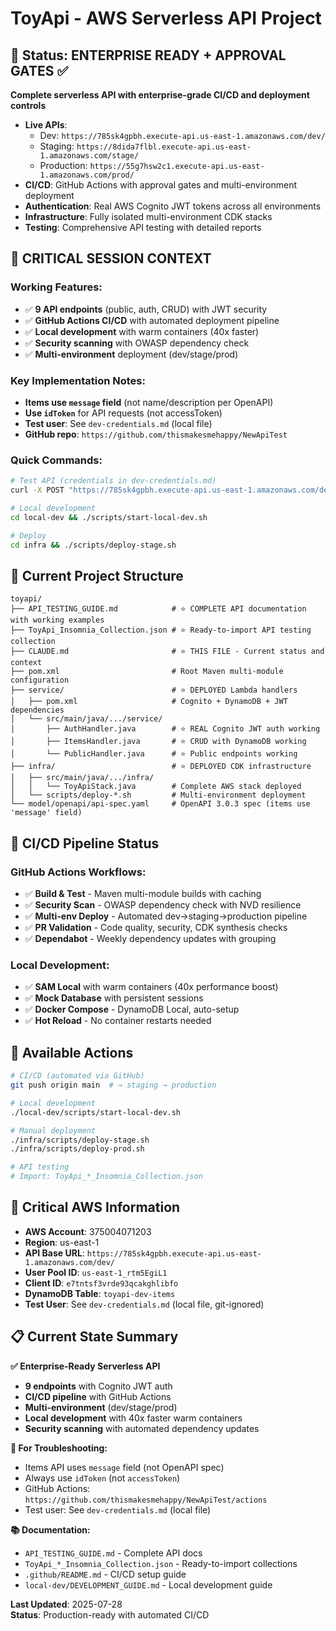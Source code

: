 # ToyApi - AWS Serverless API Project

## 🎯 Status: ENTERPRISE READY + APPROVAL GATES ✅

**Complete serverless API with enterprise-grade CI/CD and deployment controls**

- **Live APIs**: 
  - Dev: `https://785sk4gpbh.execute-api.us-east-1.amazonaws.com/dev/`
  - Staging: `https://8dida7flbl.execute-api.us-east-1.amazonaws.com/stage/`
  - Production: `https://55g7hsw2c1.execute-api.us-east-1.amazonaws.com/prod/`
- **CI/CD**: GitHub Actions with approval gates and multi-environment deployment
- **Authentication**: Real AWS Cognito JWT tokens across all environments
- **Infrastructure**: Fully isolated multi-environment CDK stacks
- **Testing**: Comprehensive API testing with detailed reports

## 🔧 CRITICAL SESSION CONTEXT

### Working Features:
- ✅ **9 API endpoints** (public, auth, CRUD) with JWT security
- ✅ **GitHub Actions CI/CD** with automated deployment pipeline
- ✅ **Local development** with warm containers (40x faster)
- ✅ **Security scanning** with OWASP dependency check
- ✅ **Multi-environment** deployment (dev/stage/prod)

### Key Implementation Notes:
- **Items use `message` field** (not name/description per OpenAPI)
- **Use `idToken`** for API requests (not accessToken)
- **Test user**: See `dev-credentials.md` (local file)
- **GitHub repo**: `https://github.com/thismakesmehappy/NewApiTest`

### Quick Commands:
```bash
# Test API (credentials in dev-credentials.md)
curl -X POST "https://785sk4gpbh.execute-api.us-east-1.amazonaws.com/dev/auth/login" -d '{"username":"[see dev-credentials.md]","password":"[see dev-credentials.md]"}'

# Local development
cd local-dev && ./scripts/start-local-dev.sh

# Deploy
cd infra && ./scripts/deploy-stage.sh
```

## 📁 Current Project Structure

```
toyapi/
├── API_TESTING_GUIDE.md            # ⭐ COMPLETE API documentation with working examples
├── ToyApi_Insomnia_Collection.json # ⭐ Ready-to-import API testing collection
├── CLAUDE.md                       # ⭐ THIS FILE - Current status and context
├── pom.xml                         # Root Maven multi-module configuration
├── service/                        # ⭐ DEPLOYED Lambda handlers
│   ├── pom.xml                     # Cognito + DynamoDB + JWT dependencies
│   └── src/main/java/.../service/
│       ├── AuthHandler.java        # ⭐ REAL Cognito JWT auth working
│       ├── ItemsHandler.java       # ⭐ CRUD with DynamoDB working
│       └── PublicHandler.java      # ⭐ Public endpoints working
├── infra/                          # ⭐ DEPLOYED CDK infrastructure
│   ├── src/main/java/.../infra/
│   │   └── ToyApiStack.java        # Complete AWS stack deployed
│   └── scripts/deploy-*.sh         # Multi-environment deployment
└── model/openapi/api-spec.yaml     # OpenAPI 3.0.3 spec (items use 'message' field)
```

## 🚀 CI/CD Pipeline Status

### GitHub Actions Workflows:
- ✅ **Build & Test** - Maven multi-module builds with caching
- ✅ **Security Scan** - OWASP dependency check with NVD resilience
- ✅ **Multi-env Deploy** - Automated dev→staging→production pipeline
- ✅ **PR Validation** - Code quality, security, CDK synthesis checks
- ✅ **Dependabot** - Weekly dependency updates with grouping

### Local Development:
- ✅ **SAM Local** with warm containers (40x performance boost)
- ✅ **Mock Database** with persistent sessions
- ✅ **Docker Compose** - DynamoDB Local, auto-setup
- ✅ **Hot Reload** - No container restarts needed

## 🎯 Available Actions

```bash
# CI/CD (automated via GitHub)
git push origin main  # → staging → production

# Local development  
./local-dev/scripts/start-local-dev.sh

# Manual deployment
./infra/scripts/deploy-stage.sh
./infra/scripts/deploy-prod.sh

# API testing
# Import: ToyApi_*_Insomnia_Collection.json
```

## 🔑 Critical AWS Information

- **AWS Account**: 375004071203  
- **Region**: us-east-1
- **API Base URL**: `https://785sk4gpbh.execute-api.us-east-1.amazonaws.com/dev/`
- **User Pool ID**: `us-east-1_rtm5EgiL1`
- **Client ID**: `e7tntsf3vrde93qcakghlibfo`  
- **DynamoDB Table**: `toyapi-dev-items`
- **Test User**: See `dev-credentials.md` (local file, git-ignored)

## 📋 Current State Summary

**✅ Enterprise-Ready Serverless API**
- **9 endpoints** with Cognito JWT auth
- **CI/CD pipeline** with GitHub Actions  
- **Multi-environment** (dev/stage/prod)
- **Local development** with 40x faster warm containers
- **Security scanning** with automated dependency updates

**🔧 For Troubleshooting:**
- Items API uses `message` field (not OpenAPI spec)
- Always use `idToken` (not `accessToken`) 
- GitHub Actions: `https://github.com/thismakesmehappy/NewApiTest/actions`
- Test user: See `dev-credentials.md` (local file)

**📚 Documentation:**
- `API_TESTING_GUIDE.md` - Complete API docs
- `ToyApi_*_Insomnia_Collection.json` - Ready-to-import collections
- `.github/README.md` - CI/CD setup guide
- `local-dev/DEVELOPMENT_GUIDE.md` - Local development guide

**Last Updated**: 2025-07-28  
**Status**: Production-ready with automated CI/CD 